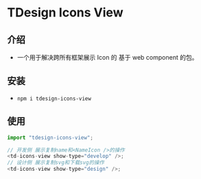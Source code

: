 # TDesign Icons View

## 介绍

- 一个用于解决跨所有框架展示 Icon 的 基于 web component 的包。

## 安装

- `npm i tdesign-icons-view`

## 使用

```js
import "tdesign-icons-view";

// 开发侧 展示复制name和<NameIcon />的操作
<td-icons-view show-type="develop" />;
// 设计侧 展示复制svg和下载svg的操作
<td-icons-view show-type="design" />;
```
